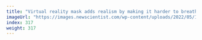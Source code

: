 ```yaml
---
title: "Virtual reality mask adds realism by making it harder to breathe"
imageUrl: "https://images.newscientist.com/wp-content/uploads/2022/05/10140902/SEI_103214958.jpg?width=600"
index: 317
weight: 317
---
```

